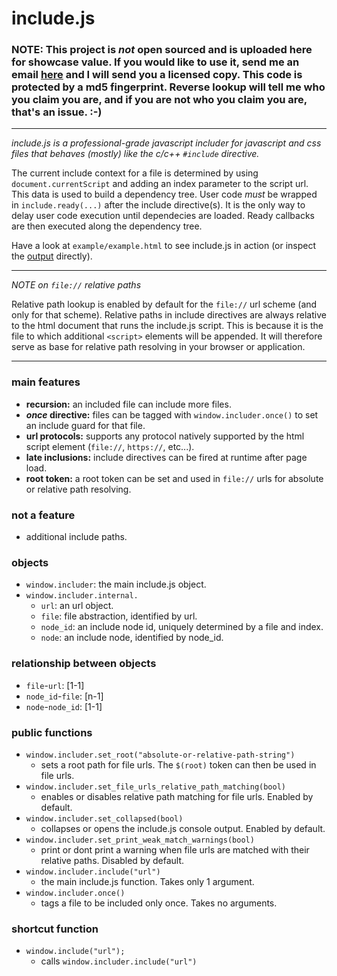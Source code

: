 # include.js

### NOTE: This project is *not* open sourced and is uploaded here for showcase value. If you would like to use it, send me an email <a href="mailto:julien@turtlespeak.net?subject=include.js">here</a> and I will send you a licensed copy. This code is protected by a md5 fingerprint. Reverse lookup will tell me who you claim you are, and if you are not who you claim you are, that's an issue. :-)

***

<em>include.js is a professional-grade javascript includer for javascript and css files that behaves (mostly) like the c/c++ `#include` directive.</em>

The current include context for a file is determined by using `document.currentScript` and adding an index parameter to the script url. This data is used to build a dependency tree. User code *must* be wrapped in `include.ready(...)` after the include directive(s). It is the only way to delay user code execution until dependecies are loaded. Ready callbacks are then executed along the dependency tree.

Have a look at `example/example.html` to see include.js in action (or inspect the <a href="example/output.png" title="output">output</a> directly).

***

<em>NOTE on `file://` relative paths</em>

Relative path lookup is enabled by default for the `file://` url scheme (and only for that scheme). Relative paths in include directives are always relative to the html document that runs the include.js script. This is because it is the file to which additional `<script>` elements will be appended. It will therefore serve as base for relative path resolving in your browser or application.

***

### main features

- <strong>recursion:</strong> an included file can include more files.
- <strong><em>once</em> directive:</strong> files can be tagged with `window.includer.once()` to set an include guard for that file.
- <strong>url protocols:</strong> supports any protocol natively supported by the html script element (`file://`, `https://`, etc...).
- <strong>late inclusions:</strong> include directives can be fired at runtime after page load.
- <strong>root token:</strong> a root token can be set and used in `file://` urls for absolute or relative path resolving.

### not a feature
- additional include paths.

### objects
- `window.includer`: the main include.js object.
- `window.includer.internal.`
	- `url`: an url object.
	- `file`: file abstraction, identified by url.
	- `node_id`: an include node id, uniquely determined by a file and index.
	- `node`: an include node, identified by node_id.

### relationship between objects
- `file`-`url`:	[1-1]
- `node_id`-`file`:	[n-1]
- `node`-`node_id`:	[1-1]

### public functions
- `window.includer.set_root("absolute-or-relative-path-string")`
	- sets a root path for file urls. The `$(root)` token can then be used in file urls.
- `window.includer.set_file_urls_relative_path_matching(bool)`
	- enables or disables relative path matching for file urls. Enabled by default.
- `window.includer.set_collapsed(bool)`
	- collapses or opens the include.js console output. Enabled by default.
- `window.includer.set_print_weak_match_warnings(bool)`
	- print or dont print a warning when file urls are matched with their relative paths. Disabled by default.
- `window.includer.include("url")`
	- the main include.js function. Takes only 1 argument.
- `window.includer.once()`
	- tags a file to be included only once. Takes no arguments.

### shortcut function
- `window.include("url");`
	- calls `window.includer.include("url")`